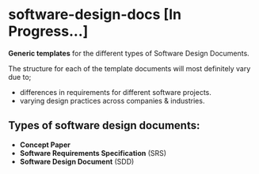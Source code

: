 # software-design-docs [In Progress...]

**Generic templates** for the different types of Software Design Documents.

The structure for each of the template documents will most definitely vary due to;
* differences in requirements for different software projects.
* varying design practices across companies & industries.

## Types of software design documents:

* **Concept Paper** 
* **Software Requirements Specification** (SRS)
* **Software Design Document** (SDD)
